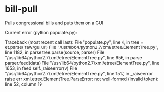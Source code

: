 # bill-pull
Pulls congressional bills and puts them on a GUI

Current error (python populate.py):

Traceback (most recent call last):
  File "populate.py", line 4, in <module>
    tree = et.parse('raw/gui.ui')
  File "/usr/lib64/python2.7/xml/etree/ElementTree.py", line 1182, in parse
    tree.parse(source, parser)
  File "/usr/lib64/python2.7/xml/etree/ElementTree.py", line 656, in parse
    parser.feed(data)
  File "/usr/lib64/python2.7/xml/etree/ElementTree.py", line 1653, in feed
    self._raiseerror(v)
  File "/usr/lib64/python2.7/xml/etree/ElementTree.py", line 1517, in _raiseerror
    raise err
xml.etree.ElementTree.ParseError: not well-formed (invalid token): line 52, column 19
